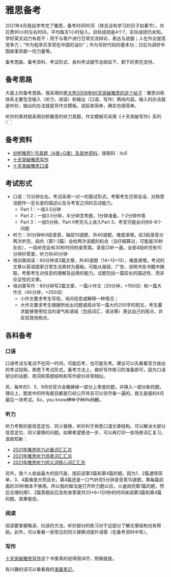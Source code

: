 # 雅思备考

2021年4月我自学考完了雅思，备考时间90天（除去没有学习的日子如春节），共花费90小时左右时间，平均每天1小时投入。目标成绩是4个7，实际成绩仍未知。学好英文动力有若干：用于与客户进行日常交流辩论、表达与说服；人在外企提高竞争力；“作为程序员享受在中国的溢价”；作为写好代码的基本功；日后为讲好中国故事贡献一份力量等。

备考思路、备考资料、考试形式、各科考试细节总结如下，剩下的贵在坚持。

## 备考思路

大面上的备考思路，我采用的是[大熊2008年60天突破雅思的这个帖子](https://kb.cnblogs.com/page/152269)：雅思训练体系主要包含输入（听力、阅读）和输出（口语、写作）两块内容。输入的办法就是听抄，输出的办法就是背作文模板。说起来简单，确实也很简单。

听抄的素材就采用剑桥雅思的听力真题，作文模板可采用《十天突破写作》系列👇🏻

## 备考资料

* [剑桥雅思1-15真题（A类+G类）及其他资料](https://pan.baidu.com/s/1J39Qh21PqO17aZLKareX4w)。提取码：itu5
* [十天突破雅思写作](https://item.jd.com/14841298086.html)
* [十天突破雅思口语](https://item.jd.com/10022147697315.html)

## 考试形式

* 口语：12分钟左右。考试采用一对一的面试形式，考察考生日常会话、对熟悉话题作一定长度的描述以及与考官之间的互动能力。
  * Part 1：一般3.5分钟
  * Part 2：一般3.5分钟，半分钟念考题，1分钟准备，1-2分钟作答
  * Part 3：一般5分钟。Part II考完马上进入Part 3，考官可能会问你6-8个问题
* 听力：30分钟听4段录音，每段10道题，共40道题，难度递增。前3段录音分两次听完，段内（第1-3篇）会给两次读题的机会（没仔细算过，可能是30秒左右），一段听完会有30秒时间检查答案。录音只听一遍。全部4段听完有10分钟抄答案，听力共40分钟
* 培训类阅读：60分钟读3篇文章，共40道题（14+13+13），难度递增。考试的文章以英语国家日常生活素材为基础，可能从报纸、广告、说明书及书籍中摘取，考察考生对信息的理解及运用的能力。试题包括一篇较长的描述性、而非论证性的文章。
* 培训类写作：60分钟写2篇文章，一篇小作文（20分钟，>150词）和一篇大作文（40分钟，>250词）
  * 小作文要求考生写信，询问信息或解释一种情况；
  * 大作文要求考生根据所给出问题或观点写一篇大约250字的短文，考生要求能够使用恰当的语气和语域（包括词汇、语法等）表达自己的观点，并反驳其他观点。

## 各科备考

### 口语

口语考试与笔试不在同一时间，可能后考，也可能先考。建议可以先看看官方放出的考试视频，熟悉下考试形式。备考方法上，做好写作练习的准备即可，因为口语部分的话题、用词和答题结构和写作部分非常相似。

另，每年的1、5、9月份官方会撤换掉一部分上季度的题，并换入一部分新的题。理论上，题库中的所有题目都是已经公开并且可以穷尽看一遍的。我又是报的4月最后一场考试。So，you know~~押中了80%的题~~。

### 听力

听力考察的是信息定位、同义替换，听抄利于熟悉口语文章结构，可以解决大部分信息定位、同义替换的问题。如果希望更进一步，可以再打印一些场景词汇复习，温故知新：

* [2021年雅思听力必备词汇汇总](http://ielts.xdf.cn/202104/11168450.html)
* [2021年雅思听力场景词汇汇总](http://ielts.xdf.cn/202104/11168351.html)
* [2021年雅思听力同义词核心词汇汇总](http://ielts.xdf.cn/202104/11168215.html)

另外，我个人收益最大的技巧是，提前读第3篇和第4篇的题。因为1、2篇通常简单，3、4篇难度大而且长，第4篇还是一口气听完5分钟录音答10道题，靠每篇前面的30秒根本不够用。所以我的做法是打开听力题以后，火速阅完第1篇的题，然后合理利用1、2篇答题前后及检查答案共20*6=120秒的时间来阅第3篇和第4篇的题。效果极佳。

### 阅读

阅读要掌握略读、扫读的方法。听抄部分的练习对于这部分了解文章结构也有帮助。此外，可以看看一些常见的同义替换词提升语感（在备考资料中有）。

### 写作

[十天突破雅思写作](https://item.jd.com/14841298086.html)这个书里真的说得很详尽，照做就是。

有兴趣的话可以看看我的[准备笔记](https://app.gitbook.com/@linesh/s/ielts)。
